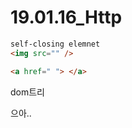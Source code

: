 # 19.01.16_Http



```html
self-closing elemnet
<img src="" />

<a href=" "> </a>

```



dom트리



으아..